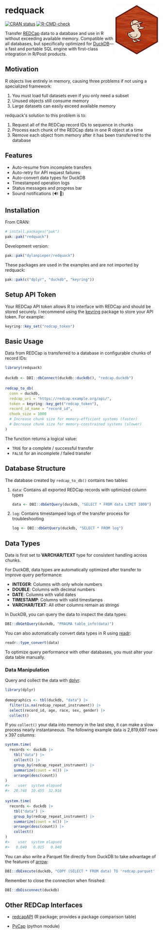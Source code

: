 # redquack <img src="man/figures/redquack-hex.png" align="right" width="140"/>

[![CRAN status](https://www.r-pkg.org/badges/version/redquack)](https://cran.r-pkg.org/package=redquack) [![R-CMD-check](https://github.com/dylanpieper/redquack/actions/workflows/R-CMD-check.yaml/badge.svg)](https://github.com/dylanpieper/redquack/actions/workflows/R-CMD-check.yaml)

Transfer [REDCap](https://www.project-redcap.org/) data to a database and use in R without exceeding available memory. Compatible with all databases, but specifically optimized for [DuckDB](https://duckdb.org/)—a fast and portable SQL engine with first-class integration in R/Posit products.

## Motivation

R objects live entirely in memory, causing three problems if not using a specialized framework:

1.  You must load full datasets even if you only need a subset
2.  Unused objects still consume memory
3.  Large datasets can easily exceed available memory

redquack's solution to this problem is to:

1.  Request all of the REDCap record IDs to sequence in chunks
2.  Process each chunk of the REDCap data in one R object at a time
3.  Remove each object from memory after it has been transferred to the database

## Features

-   Auto-resume from incomplete transfers
-   Auto-retry for API request failures
-   Auto-convert data types for DuckDB
-   Timestamped operation logs
-   Status messages and progress bar
-   Sound notifications (🔊 🦆)

## Installation

From CRAN:

``` r
# install.packages("pak")
pak::pak("redquack")
```

Development version:

``` r
pak::pak("dylanpieper/redquack")
```

These packages are used in the examples and are not imported by redquack:

``` r
pak::pak(c("dplyr", "duckdb", "keyring"))
```

## Setup API Token

Your REDCap API token allows R to interface with REDCap and should be stored securely. I recommend using the [keyring](https://keyring.r-lib.org) package to store your API token. For example:

``` r
keyring::key_set("redcap_token")
```

## Basic Usage

Data from REDCap is transferred to a database in configurable chunks of record IDs:

``` r
library(redquack)

duckdb <- DBI::dbConnect(duckdb::duckdb(), "redcap.duckdb")

redcap_to_db(
  conn = duckdb,
  redcap_uri = "https://redcap.example.org/api/",
  token = keyring::key_get("redcap_token"),
  record_id_name = "record_id",
  chunk_size = 1000  
  # Increase chunk size for memory-efficient systems (faster)
  # Decrease chunk size for memory-constrained systems (slower)
)
```

The function returns a logical value:

-   `TRUE` for a complete / successful transfer
-   `FALSE` for an incomplete / failed transfer

## Database Structure

The database created by `redcap_to_db()` contains two tables:

1.  `data`: Contains all exported REDCap records with optimized column types

    ``` r
    data <- DBI::dbGetQuery(duckdb, "SELECT * FROM data LIMIT 1000")
    ```

2.  `log`: Contains timestamped logs of the transfer process for troubleshooting

    ``` r
    log <- DBI::dbGetQuery(duckdb, "SELECT * FROM log")
    ```

## Data Types

Data is first set to **VARCHAR/TEXT** type for consistent handling across chunks.

For DuckDB, data types are automatically optimized after transfer to improve query performance:

-   **INTEGER**: Columns with only whole numbers
-   **DOUBLE**: Columns with decimal numbers
-   **DATE**: Columns with valid dates
-   **TIMESTAMP**: Columns with valid timestamps
-   **VARCHAR/TEXT**: All other columns remain as strings

In DuckDB, you can query the data to inspect the data types:

``` r
DBI::dbGetQuery(duckdb, "PRAGMA table_info(data)")
```

You can also automatically convert data types in R using [readr](#0):

``` r
readr::type_convert(data)
```

To optimize query performance with other databases, you must alter your data table manually.

### Data Manipulation

Query and collect the data with [dplyr](https://dplyr.tidyverse.org):

``` r
library(dplyr)

demographics <- tbl(duckdb, "data") |>
  filter(is.na(redcap_repeat_instrument)) |>
  select(record_id, age, race, sex, gender) |>
  collect()
```

If you `collect()` your data into memory in the last step, it can make a slow process nearly instantaneous. The following example data is 2,819,697 rows x 397 columns:

``` r
system.time(
  records <- duckdb |>
    tbl("data") |>
    collect() |>
    group_by(redcap_repeat_instrument) |>
    summarize(count = n()) |>
    arrange(desc(count)) 
)
#>    user  system elapsed
#>  20.748  10.455  32.916

system.time(
  records <- duckdb |>
    tbl("data") |>
    group_by(redcap_repeat_instrument) |>
    summarize(count = n()) |>
    arrange(desc(count)) |>
    collect()
)
#>    user  system elapsed
#>   0.040   0.015   0.040
```

You can also write a Parquet file directly from DuckDB to take advantage of the features of [arrow](https://arrow.apache.org/docs/r/):

``` r
DBI::dbExecute(duckdb, "COPY (SELECT * FROM data) TO 'redcap.parquet' (FORMAT PARQUET)")
```

Remember to close the connection when finished:

``` r
DBI::dbDisconnect(duckdb)
```

## Other REDCap Interfaces

-   [redcapAPI](https://github.com/vubiostat/redcapAPI) (R package; provides a package comparison table)

-   [PyCap](https://redcap-tools.github.io/PyCap/) (python module)
